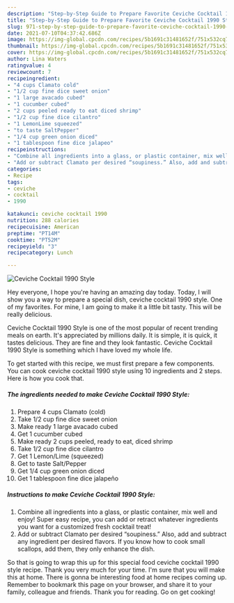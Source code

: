 ```yaml
---
description: "Step-by-Step Guide to Prepare Favorite Ceviche Cocktail 1990 Style"
title: "Step-by-Step Guide to Prepare Favorite Ceviche Cocktail 1990 Style"
slug: 971-step-by-step-guide-to-prepare-favorite-ceviche-cocktail-1990-style
date: 2021-07-10T04:37:42.686Z
image: https://img-global.cpcdn.com/recipes/5b1691c31481652f/751x532cq70/ceviche-cocktail-1990-style-recipe-main-photo.jpg
thumbnail: https://img-global.cpcdn.com/recipes/5b1691c31481652f/751x532cq70/ceviche-cocktail-1990-style-recipe-main-photo.jpg
cover: https://img-global.cpcdn.com/recipes/5b1691c31481652f/751x532cq70/ceviche-cocktail-1990-style-recipe-main-photo.jpg
author: Lina Waters
ratingvalue: 4
reviewcount: 7
recipeingredient:
- "4 cups Clamato cold"
- "1/2 cup fine dice sweet onion"
- "1 large avacado cubed"
- "1 cucumber cubed"
- "2 cups peeled ready to eat diced shrimp"
- "1/2 cup fine dice cilantro"
- "1 LemonLime squeezed"
- "to taste SaltPepper"
- "1/4 cup green onion diced"
- "1 tablespoon fine dice jalapeo"
recipeinstructions:
- "Combine all ingredients into a glass, or plastic container, mix well and enjoy! Super easy recipe, you can add or retract whatever ingredients you want for a customized fresh cocktail treat!"
- "Add or subtract Clamato per desired “soupiness.” Also, add and subtract any ingredient per desired flavors. If you know how to cook small scallops, add them, they only enhance the dish."
categories:
- Recipe
tags:
- ceviche
- cocktail
- 1990

katakunci: ceviche cocktail 1990 
nutrition: 288 calories
recipecuisine: American
preptime: "PT14M"
cooktime: "PT52M"
recipeyield: "3"
recipecategory: Lunch

---
```



![Ceviche Cocktail 1990 Style](https://img-global.cpcdn.com/recipes/5b1691c31481652f/751x532cq70/ceviche-cocktail-1990-style-recipe-main-photo.jpg)

Hey everyone, I hope you're having an amazing day today. Today, I will show you a way to prepare a special dish, ceviche cocktail 1990 style. One of my favorites. For mine, I am going to make it a little bit tasty. This will be really delicious.

Ceviche Cocktail 1990 Style is one of the most popular of recent trending meals on earth. It's appreciated by millions daily. It is simple, it is quick, it tastes delicious. They are fine and they look fantastic. Ceviche Cocktail 1990 Style is something which I have loved my whole life.




To get started with this recipe, we must first prepare a few components. You can cook ceviche cocktail 1990 style using 10 ingredients and 2 steps. Here is how you cook that.

<!--inarticleads1-->

##### The ingredients needed to make Ceviche Cocktail 1990 Style:

1. Prepare 4 cups Clamato (cold)
1. Take 1/2 cup fine dice sweet onion
1. Make ready 1 large avacado cubed
1. Get 1 cucumber cubed
1. Make ready 2 cups peeled, ready to eat, diced shrimp
1. Take 1/2 cup fine dice cilantro
1. Get 1 Lemon/Lime (squeezed)
1. Get to taste Salt/Pepper
1. Get 1/4 cup green onion diced
1. Get 1 tablespoon fine dice jalapeño




<!--inarticleads2-->

##### Instructions to make Ceviche Cocktail 1990 Style:

1. Combine all ingredients into a glass, or plastic container, mix well and enjoy! Super easy recipe, you can add or retract whatever ingredients you want for a customized fresh cocktail treat!
1. Add or subtract Clamato per desired “soupiness.” Also, add and subtract any ingredient per desired flavors. If you know how to cook small scallops, add them, they only enhance the dish.




So that is going to wrap this up for this special food ceviche cocktail 1990 style recipe. Thank you very much for your time. I'm sure that you will make this at home. There is gonna be interesting food at home recipes coming up. Remember to bookmark this page on your browser, and share it to your family, colleague and friends. Thank you for reading. Go on get cooking!
